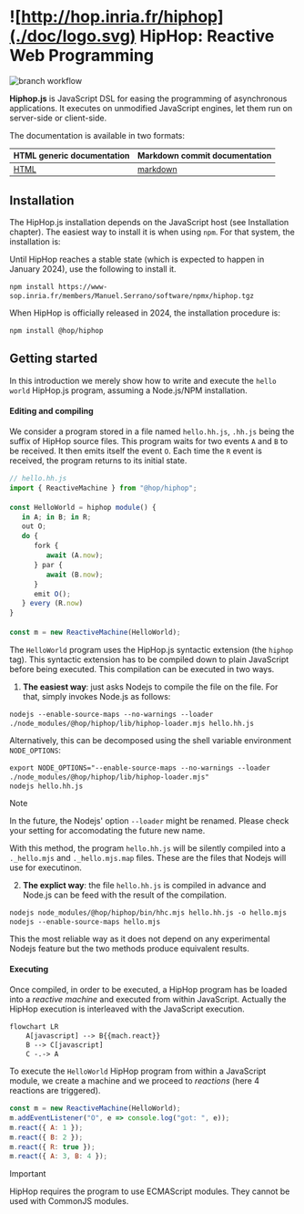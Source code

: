 ![http://hop.inria.fr/hiphop](./doc/logo.svg) HipHop: Reactive Web Programming
===============================================================================

![branch workflow](https://github.com/manuel-serrano/hiphop/actions/workflows/hiphop.yml/badge.svg?branch=1.3.x)

__Hiphop.js__ is JavaScript DSL for easing the programming of asynchronous
applications. It executes on unmodified JavaScript engines, let them run
on server-side or client-side. 

The documentation is available in two formats:

|     HTML generic documentation     | Markdown commit documentation     |
|------------------------------------|-----------------------------------|
| [HTML](http://hop.inria.fr/hiphop) | [markdown](./doc/README.md)       |


Installation
------------

The HipHop.js installation depends on the JavaScript host 
(see Installation chapter). The easiest way to install it is when using 
`npm`. For that system, the installation is:

Until HipHop reaches a stable state (which is expected to happen in January
2024), use the following to install it.

```
npm install https://www-sop.inria.fr/members/Manuel.Serrano/software/npmx/hiphop.tgz
```

When HipHop is officially released in 2024, the installation procedure is:

```
npm install @hop/hiphop
```

Getting started
---------------

In this introduction we merely show how to write and execute the `hello world`
HipHop.js program, assuming a Node.js/NPM installation. 

#### Editing and compiling

We consider a program stored in a file named `hello.hh.js`, `.hh.js`
being the suffix of HipHop source files. This program waits for two
events `A` and `B` to be received. It then emits itself the event
`O`. Each time the `R` event is received, the program returns to its
initial state.

```javascript
// hello.hh.js
import { ReactiveMachine } from "@hop/hiphop";

const HelloWorld = hiphop module() {
   in A; in B; in R;
   out O;
   do {
      fork {
         await (A.now);
      } par {
         await (B.now);
      }
      emit O();
   } every (R.now)
}

const m = new ReactiveMachine(HelloWorld);
```

The `HelloWorld` program uses the HipHop.js syntactic extension
(the `hiphop` tag). This syntactic extension has to be
compiled down to plain JavaScript before being executed. This
compilation can be executed in two ways.

  1. **The easiest way**: just asks Nodejs to compile the file on the file. For 
  that, simply invokes Node.js as follows:
  
```
nodejs --enable-source-maps --no-warnings --loader ./node_modules/@hop/hiphop/lib/hiphop-loader.mjs hello.hh.js
```

Alternatively, this can be decomposed using the shell variable environment
`NODE_OPTIONS`:

```
export NODE_OPTIONS="--enable-source-maps --no-warnings --loader ./node_modules/@hop/hiphop/lib/hiphop-loader.mjs"
nodejs hello.hh.js
```

> [!NOTE]
> In the future, the Nodejs' option `--loader` might be renamed. 
> Please check your setting for accomodating the future new name.
   
   With this method, the program `hello.hh.js` will be silently compiled
   into a `._hello.mjs` and `._hello.mjs.map` files. These are the files
   that Nodejs will use for executinon.
   
   2. **The explict way**: the file `hello.hh.js` is compiled in advance and
   Node.js can be feed with the result of the compilation.
   
```
nodejs node_modules/@hop/hiphop/bin/hhc.mjs hello.hh.js -o hello.mjs
nodejs --enable-source-maps hello.mjs
```

   This the most reliable way as it does not depend on any experimental 
   Nodejs feature but the two methods produce equivalent results.


#### Executing

Once compiled, in order to be executed, a HipHop program has be loaded
into a *reactive machine* and executed from within JavaScript. 
Actually the HipHop execution is interleaved with the JavaScript execution. 

```mermaid
flowchart LR
    A[javascript] --> B{{mach.react}}
    B --> C[javascript]
    C -.-> A
```

To execute the `HelloWorld` HipHop program from within a JavaScript module,
we create a machine and we proceed to *reactions* (here 4 reactions are
triggered).

```javascript
const m = new ReactiveMachine(HelloWorld);
m.addEventListener("O", e => console.log("got: ", e));
m.react({ A: 1 });
m.react({ B: 2 });
m.react({ R: true });
m.react({ A: 3, B: 4 });
```

> [!IMPORTANT]
> HipHop requires the program to use ECMAScript modules. They cannot 
> be used with CommonJS modules.
